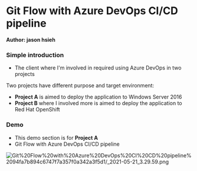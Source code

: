 # Git Flow with Azure DevOps CI/CD pipeline

**Author: jason hsieh**

### **Simple introduction**

- The client where I'm involved in required using Azure DevOps in two projects

Two projects have different purpose and target environment:

- **Project A** is aimed to deploy the application to Windows Server 2016
- **Project B** where I involved more is aimed to deploy the application to Red Hat OpenShift

### Demo

- This demo section is for **Project A**
- Git Flow with Azure DevOps CI/CD pipeline

![Git%20Flow%20with%20Azure%20DevOps%20CI%20CD%20pipeline%2094fa7b894c6747f7a357f0a342a3f5d1/_2021-05-21_3.29.59.png](Git%20Flow%20with%20Azure%20DevOps%20CI%20CD%20pipeline%2094fa7b894c6747f7a357f0a342a3f5d1/_2021-05-21_3.29.59.png)